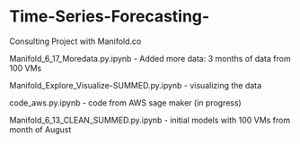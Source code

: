 # Time-Series-Forecasting-
Consulting Project with Manifold.co


Manifold_6_17_Moredata.py.ipynb - Added more data: 3 months of data from 100 VMs

Manifold_Explore_Visualize-SUMMED.py.ipynb - visualizing the data

code_aws.py.ipynb - code from AWS sage maker (in progress)

Manifold_6_13_CLEAN_SUMMED.py.ipynb - initial models with 100 VMs from month of August

